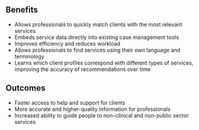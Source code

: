 ## Benefits

* Allows professionals to quickly match clients with the most relevant services  
* Embeds service data directly into existing case management tools  
* Improves efficiency and reduces workload  
* Allows professionals to find services using their own language and terminology  
* Learns which client profiles correspond with different types of services, improving the accuracy of recommendations over time

## Outcomes

* Faster access to help and support for clients  
* More accurate and higher-quality information for professionals  
* Increased ability to guide people to non-clinical and non-public sector services
